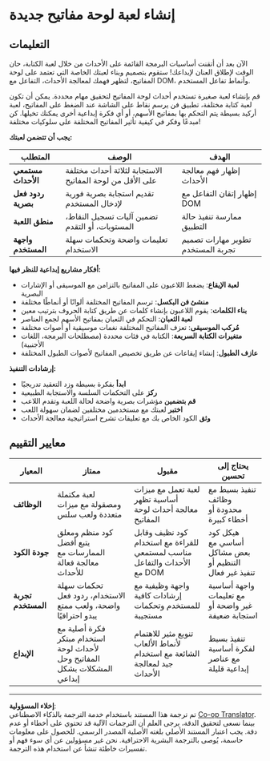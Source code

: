 <!--
CO_OP_TRANSLATOR_METADATA:
{
  "original_hash": "3eac59d70e2532a677a2ce6bf765485a",
  "translation_date": "2025-10-22T14:24:57+00:00",
  "source_file": "4-typing-game/typing-game/assignment.md",
  "language_code": "ar"
}
-->
# إنشاء لعبة لوحة مفاتيح جديدة

## التعليمات

الآن بعد أن أتقنت أساسيات البرمجة القائمة على الأحداث من خلال لعبة الكتابة، حان الوقت لإطلاق العنان لإبداعك! ستقوم بتصميم وبناء لعبتك الخاصة التي تعتمد على لوحة المفاتيح، لتظهر فهمك لمعالجة الأحداث، التفاعل مع DOM، وأنماط تفاعل المستخدم.

قم بإنشاء لعبة صغيرة تستخدم أحداث لوحة المفاتيح لتحقيق مهام محددة. يمكن أن تكون لعبة كتابة مختلفة، تطبيق فن يرسم نقاط على الشاشة عند الضغط على المفاتيح، لعبة أركيد بسيطة يتم التحكم بها بمفاتيح الأسهم، أو أي فكرة إبداعية أخرى يمكنك تخيلها. كن مبدعًا وفكر في كيفية تأثير المفاتيح المختلفة على سلوكيات مختلفة!

**يجب أن تتضمن لعبتك:**

| المتطلب | الوصف | الهدف |
|---------|-------|-------|
| **مستمعي الأحداث** | الاستجابة لثلاثة أحداث مختلفة على الأقل من لوحة المفاتيح | إظهار فهم معالجة الأحداث |
| **ردود فعل بصرية** | تقديم استجابة بصرية فورية لإدخال المستخدم | إظهار إتقان التفاعل مع DOM |
| **منطق اللعبة** | تضمين آليات تسجيل النقاط، المستويات، أو التقدم | ممارسة تنفيذ حالة التطبيق |
| **واجهة المستخدم** | تعليمات واضحة وتحكمات سهلة الاستخدام | تطوير مهارات تصميم تجربة المستخدم |

**أفكار مشاريع إبداعية للنظر فيها:**
- **لعبة الإيقاع**: يضغط اللاعبون على المفاتيح بالتزامن مع الموسيقى أو الإشارات البصرية
- **منشئ فن البكسل**: ترسم المفاتيح المختلفة ألوانًا أو أنماطًا مختلفة
- **بناء الكلمات**: يقوم اللاعبون بإنشاء كلمات عن طريق كتابة الحروف بترتيب معين
- **لعبة الثعبان**: التحكم في الثعبان بمفاتيح الأسهم لجمع العناصر
- **مُركب الموسيقى**: تعزف المفاتيح المختلفة نغمات موسيقية أو أصوات مختلفة
- **متغيرات الكتابة السريعة**: الكتابة في فئات محددة (مصطلحات البرمجة، اللغات الأجنبية)
- **عازف الطبول**: إنشاء إيقاعات عن طريق تخصيص المفاتيح لأصوات الطبول المختلفة

**إرشادات التنفيذ:**
- **ابدأ** بفكرة بسيطة وزد التعقيد تدريجيًا
- **ركز** على التحكمات السلسة والاستجابة الطبيعية
- **قم بتضمين** مؤشرات بصرية واضحة لحالة اللعبة وتقدم اللاعب
- **اختبر** لعبتك مع مستخدمين مختلفين لضمان سهولة اللعب
- **وثق** الكود الخاص بك مع تعليقات تشرح استراتيجية معالجة الأحداث

## معايير التقييم

| المعيار | ممتاز | مقبول | يحتاج إلى تحسين |
|---------|-------|-------|----------------|
| **الوظائف** | لعبة مكتملة ومصقولة مع ميزات متعددة ولعب سلس | لعبة تعمل مع ميزات أساسية تظهر معالجة أحداث لوحة المفاتيح | تنفيذ بسيط مع وظائف محدودة أو أخطاء كبيرة |
| **جودة الكود** | كود منظم ومعلق يتبع أفضل الممارسات مع معالجة فعالة للأحداث | كود نظيف وقابل للقراءة مع استخدام مناسب لمستمعي الأحداث والتفاعل مع DOM | هيكل كود أساسي مع بعض مشاكل التنظيم أو تنفيذ غير فعال |
| **تجربة المستخدم** | تحكمات سهلة الاستخدام، ردود فعل واضحة، ولعب ممتع يبدو احترافيًا | واجهة وظيفية مع إرشادات كافية للمستخدم وتحكمات مستجيبة | واجهة أساسية مع تعليمات غير واضحة أو استجابة ضعيفة |
| **الإبداع** | فكرة أصلية مع استخدام مبتكر لأحداث لوحة المفاتيح وحل المشكلات بشكل إبداعي | تنويع مثير للاهتمام لأنماط الألعاب الشائعة مع استخدام جيد لمعالجة الأحداث | تنفيذ بسيط لفكرة أساسية مع عناصر إبداعية قليلة |

---

**إخلاء المسؤولية**:  
تم ترجمة هذا المستند باستخدام خدمة الترجمة بالذكاء الاصطناعي [Co-op Translator](https://github.com/Azure/co-op-translator). بينما نسعى لتحقيق الدقة، يرجى العلم أن الترجمات الآلية قد تحتوي على أخطاء أو عدم دقة. يجب اعتبار المستند الأصلي بلغته الأصلية المصدر الرسمي. للحصول على معلومات حاسمة، يُوصى بالترجمة البشرية الاحترافية. نحن غير مسؤولين عن أي سوء فهم أو تفسيرات خاطئة تنشأ عن استخدام هذه الترجمة.